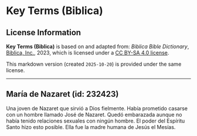 # Key Terms (Biblica)

## License Information

**Key Terms (Biblica)** is based on and adapted from: _Biblica Bible Dictionary_, [Biblica, Inc.](https://www.biblica.com/), 2023, which is licensed under a [CC BY-SA 4.0 license](https://creativecommons.org/licenses/by-sa/4.0/legalcode.en).

This markdown version (created `2025-10-20`) is provided under the same license.



--------------------------------

## María de Nazaret (id: 232423)

Una joven de Nazaret que sirvió a Dios fielmente. Había prometido casarse con un hombre llamado José de Nazaret. Quedó embarazada aunque no había tenido relaciones sexuales con ningún hombre. El poder del Espíritu Santo hizo esto posible. Ella fue la madre humana de Jesús el Mesías.


